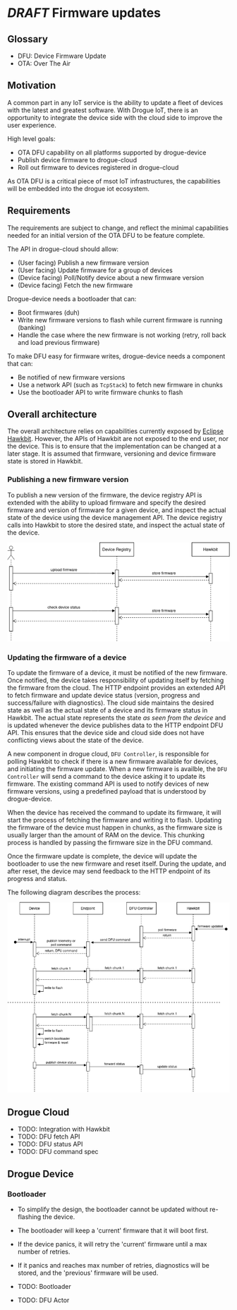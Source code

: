 # *DRAFT* Firmware updates

## Glossary

* DFU: Device Firmware Update
* OTA: Over The Air

## Motivation

A common part in any IoT service is the ability to update a fleet of devices with the latest and greatest software. With Drogue IoT, there is an opportunity
to integrate the device side with the cloud side to improve the user experience.

High level goals:

* OTA DFU capability on all platforms supported by drogue-device
* Publish device firmware to drogue-cloud
* Roll out firmware to devices registered in drogue-cloud

As OTA DFU is a critical piece of msot IoT infrastructures, the capabilities will be embedded into the drogue iot ecosystem.

## Requirements

The requirements are subject to change, and reflect the minimal capabilities needed for an initial version of the OTA DFU to be feature complete.

The API in drogue-cloud should allow:

* (User facing) Publish a new firmware version
* (User facing) Update firmware for a group of devices
* (Device facing) Poll/Notify device about a new firmware version
* (Device facing) Fetch the new firmware

Drogue-device needs a bootloader that can:

* Boot firmwares (duh)
* Write new firmware versions to flash while current firmware is running (banking)
* Handle the case where the new firmware is not working (retry, roll back and load previous firmware)

To make DFU easy for firmware writes, drogue-device needs a component that can:

* Be notified of new firmware versions
* Use a network API (such as `TcpStack`) to fetch new firmware in chunks
* Use the bootloader API to write firmware chunks to flash

## Overall architecture

The overall architecture relies on capabilities currently exposed by [Eclipse Hawkbit](https://www.eclipse.org/hawkbit/). However, the APIs of Hawkbit are not exposed to the end user, nor the device. This is to ensure that the implementation can be changed at a later stage. It is assumed that firmware, versioning and device firmware state is stored in Hawkbit.

### Publishing a new firmware version

To publish a new version of the firmware, the device registry API is extended with the ability to upload firmware and specify the desired firmware and version of firmware for a given device, and inspect the actual state of the device using the device management API. The device registry calls into Hawkbit to store the desired state, and inspect the actual state of the device.

![Firmware publish](images/dfu-publish.png)

### Updating the firmware of a device

To update the firmware of a device, it must be notified of the new firmware. Once notified, the device takes responsibility of updating itself by fetching the firmware from the cloud. The HTTP endpoint provides an extended API to fetch firmware and update device status (version, progress and success/failure with diagnostics). The cloud side maintains the desired state as well as the actual state of a device and its firmware status in Hawkbit. The actual state represents the state _as seen from the device_ and is updated whenever the device publishes data to the HTTP endpoint DFU API. This ensures that the device side and cloud side does not have conflicting views about the state of the device.

A new component in drogue cloud, `DFU Controller`, is responsible for polling Hawkbit to check if there is a new firmware available for devices, and initiating the firmware update. When a new firmware is availble, the `DFU Controller` will send a command to the device asking it to update its firmware. The existing command API is used to notify devices of new firmware versions, using a predefined payload that is understood by drogue-device.

When the device has received the command to update its firmware, it will start the process of fetching the firmware and writing it to flash. Updating the firmware of the device must happen in chunks, as the firmware size is usually larger than the amount of RAM on the device. This chunking process is handled by passing the firmware size in the DFU command.

Once the firmware update is complete, the device will update the bootloader to use the new firmware and reset itself. During the update, and after reset, the device may send feedback to the HTTP endpoint of its progress and status.

The following diagram describes the process:

![Firmware update](images/dfu-architecture.png)



## Drogue Cloud

* TODO: Integration with Hawkbit
* TODO: DFU fetch API
* TODO: DFU status API
* TODO: DFU command spec

## Drogue Device

### Bootloader

* To simplify the design, the bootloader cannot be updated without re-flashing the device. 
* The bootloader will keep a 'current' firmware that it will boot first.
* If the device panics, it will retry the 'current' firmware until a max number of retries.
* If it panics and reaches max number of retries, diagnostics will be stored, and the 'previous' firmware will be used.

* TODO: Bootloader 
* TODO: DFU Actor
